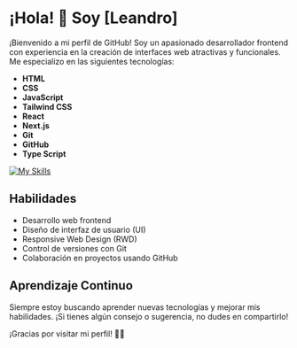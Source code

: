 # ¡Hola! 👋 Soy [Leandro]

¡Bienvenido a mi perfil de GitHub! Soy un apasionado desarrollador frontend con experiencia en la creación de interfaces web atractivas y funcionales. Me especializo en las siguientes tecnologías:

- **HTML**
- **CSS**
- **JavaScript**
- **Tailwind CSS**
- **React**
- **Next.js**
- **Git**
- **GitHub**
- **Type Script**

[![My Skills](https://skillicons.dev/icons?i=js,html,css,nextjs,tailwindcss,git,github,react,typescript)](https://skillicons.dev)
## Habilidades

- Desarrollo web frontend
- Diseño de interfaz de usuario (UI)
- Responsive Web Design (RWD)
- Control de versiones con Git
- Colaboración en proyectos usando GitHub


## Aprendizaje Continuo

Siempre estoy buscando aprender nuevas tecnologías y mejorar mis habilidades. ¡Si tienes algún consejo o sugerencia, no dudes en compartirlo!

¡Gracias por visitar mi perfil! 👨‍💻
